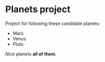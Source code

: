 # Planets project

Project for following these candidate planets:
- Mars
- Venus
- Pluto

*Nice* planets **all of them**.
